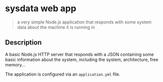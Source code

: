 # sysdata web app
> a very simple Node.js application that responds with some system data about the machine it is running in

## Description

A basic Node.js HTTP server that responds with a JSON containing some basic information about the system, including the system, architecture, free memory...

The application is configured via an `application.yml` file.
